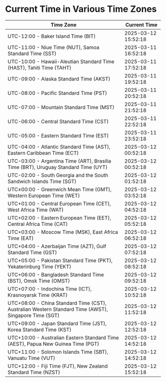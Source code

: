 # Current Time in Various Time Zones

| Time Zone | Current Time |
|-----------|--------------|
| UTC-12:00 - Baker Island Time (BIT) | 2025-03-12 15:52:18 |
| UTC-11:00 - Niue Time (NUT), Samoa Standard Time (SST) | 2025-03-11 16:52:18 |
| UTC-10:00 - Hawaii-Aleutian Standard Time (HAST), Tahiti Time (TAHT) | 2025-03-11 17:52:18 |
| UTC-09:00 - Alaska Standard Time (AKST) | 2025-03-11 19:52:18 |
| UTC-08:00 - Pacific Standard Time (PST) | 2025-03-11 20:52:18 |
| UTC-07:00 - Mountain Standard Time (MST) | 2025-03-11 21:52:18 |
| UTC-06:00 - Central Standard Time (CST) | 2025-03-11 22:52:18 |
| UTC-05:00 - Eastern Standard Time (EST) | 2025-03-11 23:52:18 |
| UTC-04:00 - Atlantic Standard Time (AST), Eastern Caribbean Time (ECT) | 2025-03-12 00:52:18 |
| UTC-03:00 - Argentina Time (ART), Brasília Time (BRT), Uruguay Standard Time (UYT) | 2025-03-12 00:52:18 |
| UTC-02:00 - South Georgia and the South Sandwich Islands Time (SGT) | 2025-03-12 01:52:18 |
| UTC±00:00 - Greenwich Mean Time (GMT), Western European Time (WET) | 2025-03-12 03:52:18 |
| UTC+01:00 - Central European Time (CET), West Africa Time (WAT) | 2025-03-12 04:52:18 |
| UTC+02:00 - Eastern European Time (EET), Central Africa Time (CAT) | 2025-03-12 05:52:18 |
| UTC+03:00 - Moscow Time (MSK), East Africa Time (EAT) | 2025-03-12 06:52:18 |
| UTC+04:00 - Azerbaijan Time (AZT), Gulf Standard Time (GST) | 2025-03-12 07:52:18 |
| UTC+05:00 - Pakistan Standard Time (PKT), Yekaterinburg Time (YEKT) | 2025-03-12 08:52:18 |
| UTC+06:00 - Bangladesh Standard Time (BST), Omsk Time (OMST) | 2025-03-12 09:52:18 |
| UTC+07:00 - Indochina Time (ICT), Krasnoyarsk Time (KRAT) | 2025-03-12 10:52:18 |
| UTC+08:00 - China Standard Time (CST), Australian Western Standard Time (AWST), Singapore Time (SGT) | 2025-03-12 11:52:18 |
| UTC+09:00 - Japan Standard Time (JST), Korea Standard Time (KST) | 2025-03-12 12:52:18 |
| UTC+10:00 - Australian Eastern Standard Time (AEST), Papua New Guinea Time (PGT) | 2025-03-12 14:52:18 |
| UTC+11:00 - Solomon Islands Time (SBT), Vanuatu Time (VUT) | 2025-03-12 14:52:18 |
| UTC+12:00 - Fiji Time (FJT), New Zealand Standard Time (NZST) | 2025-03-12 15:52:18 |
